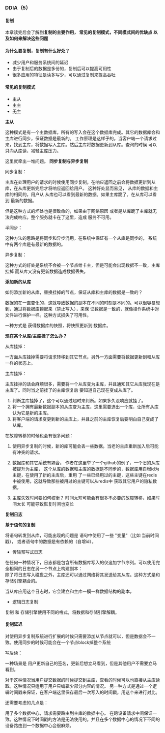 ### DDIA（5）

#### 复制


本章读完后会了解到**复制的主要作用， 常见的复制模式，不同模式间的优缺点 以及如何来解决这些问题**    

#### 为什么要复制，复制有什么好处？

* 减少用户和服务系统间的延迟
* 由于复制后的数据是多份的，复制后可以提高可用性
* 很多应用的特征是读多写少，可以通过复制来提高吞吐

#### 常见的复制模式

* 主从
* 主主
* 无主

**主从**

这种模式是有一个主数据库，所有的写入会在这个数据库完成。其它的数据库会和主库进行同步，保证数据是最新的。
工作原理是这样子的，当客户端一个请求过来，找到主库，将数据写入主库。然后主库将数据更新到从库。查询的时候
可以只向从库读，减轻主库压力。

这里就牵出一堆问题。 **同步复制与异步复制**

同步复制：

主库在处理用户的请求的时候使用同步复制，在响应返回之前会将数据更新到从库，在从库更新完后才将响应返回给用户。
这种好处显而易见， 从库的数据和主库的相同的，用户从 从库也可以看到最新的数据。如果主库跪了，在从库可以看到
最新的数据。

但是这种方式的坏处也是很致命的，如果由于网络原因 或者是从库跪了主库就无法完成响应。整个服务就卡在了这里，造成
服务不可用。

半同步：

这种方法的思路是将同步和异步混用，在系统中保证有一个从库是同步的， 系统中有两个库是有最新的数据的。

异步复制：

这种方式的好处是系统不会被一个节点给卡主，但是可能会出现数据不一致，主库挂掉 而从库又没有更新数据造成数据丢失。


**添加新的从库**

如何添加新的从库，替换挂掉的节点，保证从库和主库的数据是一致的？

数据的在一直变化的，这就导致数据的副本在不同的时刻是不同的。可以很容易想到，通过将数据库锁起来（禁止写入），来保
证数据是一致的，就像操作系统中对文件进行保护一样。这种方式损失了可用性。

一种方式是 获得数据库的快照，将快照更新到 数据库。

**现在某个从库/主库挂了怎么办？**

从库挂掉：

一方面从库挂掉需要将请求转移到其它节点，另外一方面需要将数据更新到和从库一样的状态上。

主库挂掉：

主库挂掉的话会麻烦很多，需要将一个从库变为主库，并且通知其它从库我现在是主库了。同时当之前挂了的主库恢复后
要知道自己现在变成从库了。  

1. 判断主库挂掉了，这个可以通过超时来判断。如果多久没响应就挂了。
2. 将一个拥有最新数据副本的从库变为主库，这里需要选出一个库，让所有从库认为它是新的主库。
3. 将客户端的请求变更到新的主库上，并且之前的主库恢复后要明白自己变成了从库。

在故障转移的时候也会有很多问题：

1. 使用异步复制的时候，新的库可能会丢一些数据。当老的主库重新加入后可能有冲突的请求。
2. 数据库和其它系统有耦合， 作者在这里举了一个github的例子，一个旧的从库被提升为主库， 
    这个从库的数据和主库的数据是不同步的，数据库用自增id为主键，在使用了新的主库后，重用
    了一些已经用过的主键，这些主键在redis中被使用，这就导致那些被用过的主键可以从redis中
    获取其它用户的隐私数据。

3. 主库失效时间要如何权衡？ 时间太短可能会有很多不必要的故障转移，如果时间太长 可能导致恢复时间也变长
   

**复制日志**

**基于语句的复制**

将语句转发到从库，可能出现的问题是 语句中使用了一些 "变量"（比如 当前时间戳）， 或者语句中的数据是有依赖的（自增id）。 

* 传输预写式日志

在任何一种情况下，日志都是包含所有数据库写入的仅追加字节序列。可以使用完全相同的日志在另一个节点上构建副本：    
除了将日志写入磁盘之外，主库还可以通过网络将其发送给其从库。这种方式是和存储引擎耦合的。

当从库应用这个日志时，它会建立和主库一模一样数据结构的副本。

* 逻辑日志复制   

复制 和 存储引擎使用不同的格式，将数据和存储引擎解耦。    

#### 复制延迟

对使用异步复制系统进行扩展的时候只需要添加从节点就可以，但是数据会不一致。使用同步的时候可能会在一个节点block掉整个系统

写后读：  

一种场景是 用户更新自己的签名，更新后想立马看到，但是其他用户不需要立马看到。

对于这种情况当用户提交数据的时候提交到主库，查看的时候可以也直接从主库读取。这种情况只适用于用户只编辑少部分内容的情况。
另一种方式是通过一个逻辑时间戳来保证，在客户端这里保存最后一次写入的时间戳，用这个来进行对比。

还需要考虑的几点是：   

用了多个数据中心，请求需要路由到主库的数据中心。
在跨设备请求中间保证一致。这种情况下时间戳的方法是无法使用的。并且在多个数据中心的情况下不同的设备路由到一个数据中心会很麻烦。










































